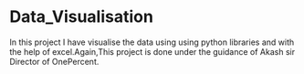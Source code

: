 # Data_Visualisation
In this project I have visualise the data using using python libraries and with the help of excel.Again,This project is done under the guidance of Akash sir Director of OnePercent.
